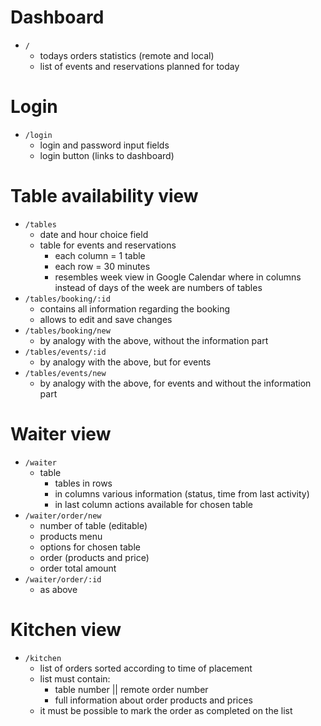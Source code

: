 # Dashboard

- `/`
  - todays orders statistics (remote and local)
  - list of events and reservations planned for today
# Login

- `/login`
  - login and password input fields
  - login button (links to dashboard)

# Table availability view

- `/tables`
  - date and hour choice field
  - table for events and reservations
    - each column = 1 table
    - each row = 30 minutes
    - resembles week view in Google Calendar where in columns instead of days of the week are numbers of tables
- `/tables/booking/:id`
  - contains all information regarding the booking
  - allows to edit and save changes
- `/tables/booking/new`
  - by analogy with the above, without the information part
- `/tables/events/:id`
  - by analogy with the above, but for events
- `/tables/events/new`
  - by analogy with the above, for events and without the information part

# Waiter view

- `/waiter`
  - table
    - tables in rows
    - in columns various information (status, time from last activity)
    - in last column actions available for chosen table
- `/waiter/order/new`
  - number of table (editable)
  - products menu
  - options for chosen table
  - order (products and price)
  - order total amount
- `/waiter/order/:id`
  - as above

# Kitchen view

- `/kitchen`
  - list of orders sorted according to time of placement
  - list must contain:
    - table number || remote order number
    - full information about order products and prices
  - it must be possible to mark the order as completed on the list
